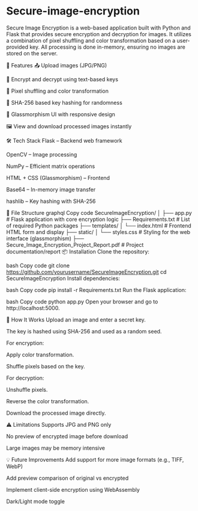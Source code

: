 # Secure-image-encryption

Secure Image Encryption is a web-based application built with Python and Flask that provides secure encryption and decryption for images. It utilizes a combination of pixel shuffling and color transformation based on a user-provided key. All processing is done in-memory, ensuring no images are stored on the server.

🚀 Features
📤 Upload images (JPG/PNG)

🔐 Encrypt and decrypt using text-based keys

🔁 Pixel shuffling and color transformation

🧠 SHA-256 based key hashing for randomness

🧊 Glassmorphism UI with responsive design

🖼️ View and download processed images instantly

🛠️ Tech Stack
Flask – Backend web framework

OpenCV – Image processing

NumPy – Efficient matrix operations

HTML + CSS (Glassmorphism) – Frontend

Base64 – In-memory image transfer

hashlib – Key hashing with SHA-256

📁 File Structure
graphql
Copy code
SecureImageEncryption/
│
├── app.py                  # Flask application with core encryption logic
├── Requirements.txt        # List of required Python packages
├── templates/
│   └── index.html          # Frontend HTML form and display
├── static/
│   └── styles.css          # Styling for the web interface (glassmorphism)
├── Secure_Image_Encryption_Project_Report.pdf  # Project documentation/report
📦 Installation
Clone the repository:

bash
Copy code
git clone https://github.com/yourusername/SecureImageEncryption.git
cd SecureImageEncryption
Install dependencies:

bash
Copy code
pip install -r Requirements.txt
Run the Flask application:

bash
Copy code
python app.py
Open your browser and go to http://localhost:5000.

🧠 How It Works
Upload an image and enter a secret key.

The key is hashed using SHA-256 and used as a random seed.

For encryption:

Apply color transformation.

Shuffle pixels based on the key.

For decryption:

Unshuffle pixels.

Reverse the color transformation.

Download the processed image directly.

⚠️ Limitations
Supports JPG and PNG only

No preview of encrypted image before download

Large images may be memory intensive

💡 Future Improvements
Add support for more image formats (e.g., TIFF, WebP)

Add preview comparison of original vs encrypted

Implement client-side encryption using WebAssembly

Dark/Light mode toggle

